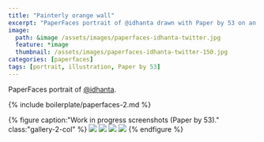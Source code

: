 ```yaml
---
title: "Painterly orange wall"
excerpt: "PaperFaces portrait of @idhanta drawn with Paper by 53 on an iPad."
image: 
  path: &image /assets/images/paperfaces-idhanta-twitter.jpg 
  feature: *image
  thumbnail: /assets/images/paperfaces-idhanta-twitter-150.jpg
categories: [paperfaces]
tags: [portrait, illustration, Paper by 53]
---
```


PaperFaces portrait of [@idhanta](https://twitter.com/idhanta).

{% include boilerplate/paperfaces-2.md %}

{% figure caption:"Work in progress screenshots (Paper by 53)." class:"gallery-2-col" %}
[![](/assets/images/paperfaces-idhanta-process-1-600.jpg)](/assets/images/paperfaces-idhanta-process-1-lg.jpg)
[![](/assets/images/paperfaces-idhanta-process-2-600.jpg)](/assets/images/paperfaces-idhanta-process-2-lg.jpg)
[![](/assets/images/paperfaces-idhanta-process-3-600.jpg)](/assets/images/paperfaces-idhanta-process-3-lg.jpg)
[![](/assets/images/paperfaces-idhanta-process-4-600.jpg)](/assets/images/paperfaces-idhanta-process-4-lg.jpg)
{% endfigure %}
